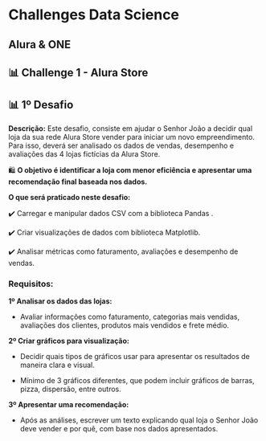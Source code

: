 # Challenges Data Science
## Alura & ONE

## 📊 Challenge 1 - Alura Store

## 📊 1º Desafio
**Descrição:** Este desafio, consiste em ajudar o Senhor João a decidir qual loja da sua rede Alura Store vender para iniciar um novo empreendimento. Para isso, deverá ser analisado os dados de vendas, desempenho e avaliações das 4 lojas fictícias da Alura Store. 

🛍️ **O objetivo é identificar a loja com menor eficiência e apresentar uma recomendação final baseada nos dados.**

**O que será praticado neste desafio:**

✔️ Carregar e manipular dados CSV com a biblioteca Pandas .

✔️ Criar visualizações de dados com biblioteca Matplotlib.

✔️ Analisar métricas como faturamento, avaliações e desempenho de vendas.

### Requisitos:

**1º Analisar os dados das lojas:**

- Avaliar informações como faturamento, categorias mais vendidas, avaliações dos clientes, produtos mais vendidos e frete médio.

**2º Criar gráficos para visualização:**

- Decidir quais tipos de gráficos usar para apresentar os resultados de maneira clara e visual.

- Mínimo de 3 gráficos diferentes, que podem incluir gráficos de barras, pizza, dispersão, entre outros.

**3º Apresentar uma recomendação:**

- Após as análises, escrever um texto explicando qual loja o Senhor João deve vender e por quê, com base nos dados apresentados.
